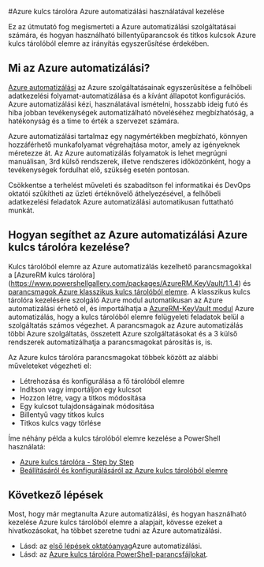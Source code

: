 <properties
    pageTitle="Azure kulcs tárolóra Azure automatizálási használatával kezelése |} Microsoft Azure"
    description="További tudnivalók: hogyan az Azure automatizálási szolgáltatásai számára használható, kezelheti az Azure kulcs tárolóból elemre."
    services="Key-Vault, automation"
    documentationCenter=""
    authors="mgoedtel"
    manager="jwhit"
    editor=""/>

<tags
    ms.service="key-vault"
    ms.workload="identity"
    ms.tgt_pltfrm="na"
    ms.devlang="na"
    ms.topic="article"
    ms.date="07/29/2016"
    ms.author="magoedte;csand"/>

#<a name="managing-azure-key-vault-using-azure-automation"></a>Azure kulcs tárolóra Azure automatizálási használatával kezelése

Ez az útmutató fog megismerteti a Azure automatizálási szolgáltatásai számára, és hogyan használható billentyűparancsok és titkos kulcsok Azure kulcs tárolóból elemre az irányítás egyszerűsítése érdekében.

## <a name="what-is-azure-automation"></a>Mi az Azure automatizálási?

[Azure automatizálási](../automation/automation-intro.md) az Azure szolgáltatásainak egyszerűsítése a felhőbeli adatkezelési folyamat-automatizálása és a kívánt állapotot konfigurációs. Azure automatizálási kézi, használatával ismételni, hosszabb ideig futó és hiba jobban tevékenységek automatizálható növeléséhez megbízhatóság, a hatékonyság és a time to érték a szervezet számára.

Azure automatizálási tartalmaz egy nagymértékben megbízható, könnyen hozzáférhető munkafolyamat végrehajtása motor, amely az igényeknek méretezze át. Az Azure automatizálás folyamatok is lehet megrúgni manuálisan, 3rd külső rendszerek, illetve rendszeres időközönként, hogy a tevékenységek fordulhat elő, szükség esetén pontosan.

Csökkentse a terhelést műveleti és szabadítson fel informatikai és DevOps oktatói szűkítheti az üzleti értéknövelő áthelyezésével, a felhőbeli adatkezelési feladatok Azure automatizálási automatikusan futtatható munkát.


## <a name="how-can-azure-automation-help-manage-azure-key-vault"></a>Hogyan segíthet az Azure automatizálási Azure kulcs tárolóra kezelése?

Kulcs tárolóból elemre az Azure automatizálás kezelhető parancsmagokkal a [AzureRM kulcs tárolóra] (https://www.powershellgallery.com/packages/AzureRM.KeyVault/1.1.4) és [parancsmagok Azure klasszikus kulcs tárolóból elemre](https://msdn.microsoft.com/library/azure/dn868052.aspx). A klasszikus kulcs tárolóra kezelésére szolgáló Azure modul automatikusan az Azure automatizálási érhető el, és importálhatja a [AzureRM-KeyVault modul](https://www.powershellgallery.com/packages/AzureRM.KeyVault/1.1.4) Azure automatizálás, hogy a kulcs tárolóból elemre felügyeleti feladatok belül a szolgáltatás számos végezhet. A parancsmagok az Azure automatizálás többi Azure szolgáltatás, összetett Azure szolgáltatásokat és a 3 külső rendszerek automatizálhatja a parancsmagokat párosítás is, is.

Az Azure kulcs tárolóra parancsmagokat többek között az alábbi műveleteket végezheti el: 

- Létrehozása és konfigurálása a fő tárolóból elemre
- Indítson vagy importáljon egy kulcsot
- Hozzon létre, vagy a titkos módosítása
- Egy kulcsot tulajdonságainak módosítása
- Billentyű vagy titkos kulcs
- Titkos kulcs vagy törlése

Íme néhány példa a kulcs tárolóból elemre kezelése a PowerShell használatá:  

* [Azure kulcs tárolóra - Step by Step](https://blogs.technet.microsoft.com/kv/2015/06/02/azure-key-vault-step-by-step)
* [Beállításáról és konfigurálásáról az Azure kulcs tárolóból elemre](https://www.simple-talk.com/cloud/platform-as-a-service/setting-up-and-configuring-an-azure-key-vault)


## <a name="next-steps"></a>Következő lépések

Most, hogy már megtanulta Azure automatizálási, és hogyan használható kezelése Azure kulcs tárolóból elemre a alapjait, kövesse ezeket a hivatkozásokat, ha többet szeretne tudni az Azure automatizálási.

* Lásd: az [első lépések oktatóanyag](../automation/automation-first-runbook-graphical.md)Azure automatizálási.
* Lásd: az [Azure kulcs tárolóra PowerShell-parancsfájlokat](https://gallery.technet.microsoft.com/scriptcenter/site/search?query=azure%20key%20vault&f%5B0%5D.Value=azure%20key%20vault&f%5B0%5D.Type=SearchText&ac=5).
